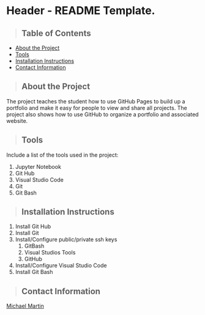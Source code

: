 # Header - README Template.

>## Table of Contents
* [About the Project](#about_the_project)
* [Tools](#tools)
* [Installation Instructions](#installation_instructions)
* [Contact Information](#contact)

<a class="anchor" id="about the project"></a>
>## About the Project
The project teaches the student how to use GitHub Pages to build up a portfolio and make it easy for people to view and share all projects.  The project also shows how to use GitHub to organize a portfolio and associated website.

<a class="anchor" id="tools"></a>
>## Tools
Include a list of the tools used in the project:
1. Jupyter Notebook
2. Git Hub
3. Visual Studio Code
4. Git
5. Git Bash

<a class="anchor" id="about the project"></a>
>## Installation Instructions
1. Install Git Hub
2. Install Git
3. Install/Configure public/private ssh keys
   1. GitBash
   2. Visual Studios Tools
   3. GitHub
4. Install/Configure Visual Studio Code
5. Install Git Bash

<a class="anchor" id="contact"></a>
>## Contact Information
[Michael Martin](https://www.linkedin.com/feed/)